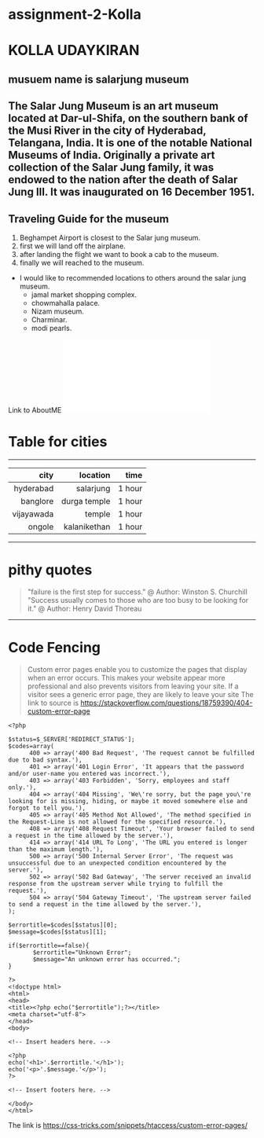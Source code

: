 # assignment-2-Kolla
# KOLLA UDAYKIRAN #
## musuem name is salarjung  museum ##
The Salar Jung Museum is an art museum located at **Dar-ul-Shifa**, on the southern bank of the Musi River in the city of Hyderabad, Telangana, India. It is one of the notable National Museums of India. Originally a private art collection of the Salar Jung family, it was endowed to the nation after the death of **Salar Jung III**. It was inaugurated on 16 December 1951.
---
## Traveling Guide for the museum ##
1. Beghampet Airport is closest to the Salar jung museum.
2. first we will land off the airplane.
3. after landing the flight we want to book a cab to the museum.
4. finally we will reached to the museum.
* I would like to recommended locations to others around the salar jung museum.
    * jamal market shopping complex.
    * chowmahalla palace.
    * Nizam museum.
    * Charminar.
    * modi pearls.

Link to AboutME ![AboutMe](AboutMe.md)

# Table for cities
--- 
| city      | location     | time   |
| ---:      | ---:         |    ---:|
| hyderabad | salarjung    | 1 hour |
| banglore  |  durga temple| 1 hour |
| vijayawada| temple       | 1 hour |
| ongole    | kalanikethan | 1 hour |
---

# pithy quotes
> "failure is the first step for success."
>@ Author: Winston S. Churchill<br>
>"Success usually comes to those who are too busy to be looking for it."
>@ Author: Henry David Thoreau<br>

---
# Code Fencing
>Custom error pages enable you to customize the pages that display when an error occurs. This makes your website appear more professional and also prevents visitors from leaving your site. If a visitor sees a generic error page, they are likely to leave your site
The link to source is <https://stackoverflow.com/questions/18759390/404-custom-error-page>

```
<?php

$status=$_SERVER['REDIRECT_STATUS'];
$codes=array(
      400 => array('400 Bad Request', 'The request cannot be fulfilled due to bad syntax.'),
      401 => array('401 Login Error', 'It appears that the password and/or user-name you entered was incorrect.'),
      403 => array('403 Forbidden', 'Sorry, employees and staff only.'),
      404 => array('404 Missing', 'We\'re sorry, but the page you\'re looking for is missing, hiding, or maybe it moved somewhere else and forgot to tell you.'),
      405 => array('405 Method Not Allowed', 'The method specified in the Request-Line is not allowed for the specified resource.'),
      408 => array('408 Request Timeout', 'Your browser failed to send a request in the time allowed by the server.'),
      414 => array('414 URL To Long', 'The URL you entered is longer than the maximum length.'),
      500 => array('500 Internal Server Error', 'The request was unsuccessful due to an unexpected condition encountered by the server.'),
      502 => array('502 Bad Gateway', 'The server received an invalid response from the upstream server while trying to fulfill the request.'),
      504 => array('504 Gateway Timeout', 'The upstream server failed to send a request in the time allowed by the server.'),
);

$errortitle=$codes[$status][0];
$message=$codes[$status][1];

if($errortitle==false){
       $errortitle="Unknown Error";
       $message="An unknown error has occurred.";
}

?>
<!doctype html>
<html>
<head>
<title><?php echo("$errortitle");?></title>
<meta charset="utf-8">
</head>
<body>

<!-- Insert headers here. -->

<?php
echo('<h1>'.$errortitle.'</h1>');
echo('<p>'.$message.'</p>');
?>

<!-- Insert footers here. -->

</body>
</html>

```
The link is <https://css-tricks.com/snippets/htaccess/custom-error-pages/>

